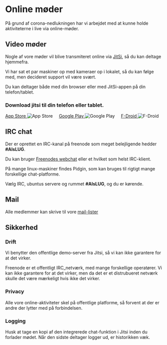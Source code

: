 # Online møder
På grund af corona-nedlukningen har vi arbejdet med at kunne holde aktiviteterne i live via online-møder.





## Video møder
Nogle af vore møder vil blive transmiteret online via [JitSi](https://meet.jit.si/AlsLUG), så du kan deltage hjemmefra.

Vi har sat et par maskiner op med kameraer op i lokalet, så du kan følge med, men decideret support vil være svært.

Du kan deltager både med din browser eller med JitSi-appen på din telefon/tablet.





### Download jitsi til din telefon eller tablet.

[App Store   ](https://apps.apple.com/us/app/jitsi-meet/id1165103905)         ![App Store  ](https://www.alslug.dk/img/jitsi-download/apple.png)
&nbsp; &nbsp;
[Google Play ](https://play.google.com/store/apps/details?id=org.jitsi.meet)  ![Google Play](https://www.alslug.dk/img/jitsi-download/google.png)
&nbsp; &nbsp;
[F-Droid ](https://f-droid.org/en/packages/org.jitsi.meet/)                   ![F-Droid    ](https://www.alslug.dk/img/jitsi-download/fdroid.png)





## IRC chat
Der er oprettet en IRC-kanal på freenode som meget belejligende hedder **#AlsLUG**.

Du kan bruger [Freenodes webchat](https://webchat.freenode.org#AlsLUG) eller et hvilket som helst IRC-klient.

På mange linux-maskiner findes Pidgin, som kan bruges til rigtigt mange forskellige chat-platforme.

Vælg IRC, ubuntus servere og rummet **#AlsLUG**, og du er kørende.





## Mail
Alle medlemmer kan skrive til vore [mail-lister](https://www.alslug.dk/medlemskab/indmeldelse.html)




## Sikkerhed
### Drift
Vi benytter den offentlige demo-server fra Jitsi, så vi kan ikke garantere for at det virker.

Freenode er et offentligt IRC_netværk, med mange forskellige operatører.
Vi kan ikke garantere for at det virker, men da det er et distrubueret netværk skulle det være mærkeligt hvis ikke det virker.

### Privacy
Alle vore online-aktiviteter skel på offentlige platforme, så forvent at der er andre der lytter med på forbindelsen.

### Logging
Husk at tage en kopi af den integrerede chat-funktion i Jitsi inden du forlader mødet. Når den sidste deltager logger ud, er historikken væk.
